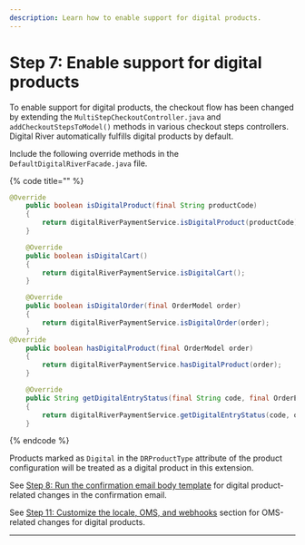 ```yaml
---
description: Learn how to enable support for digital products.
---
```


# Step 7: Enable support for digital products

To enable support for digital products, the checkout flow has been changed by extending the `MultiStepCheckoutController.java` and `addCheckoutStepsToModel()` methods in various checkout steps controllers. Digital River automatically fulfills digital products by default.

Include the following override methods in the `DefaultDigitalRiverFacade.java` file.

{% code title="" %}
```java
@Override
	public boolean isDigitalProduct(final String productCode)
	{
		return digitalRiverPaymentService.isDigitalProduct(productCode);
	}

	@Override
	public boolean isDigitalCart()
	{
		return digitalRiverPaymentService.isDigitalCart();
	}

	@Override
	public boolean isDigitalOrder(final OrderModel order)
	{
		return digitalRiverPaymentService.isDigitalOrder(order);
	}
@Override
	public boolean hasDigitalProduct(final OrderModel order)
	{
		return digitalRiverPaymentService.hasDigitalProduct(order);
	}

	@Override
	public String getDigitalEntryStatus(final String code, final OrderEntryData orderEntry)
	{
		return digitalRiverPaymentService.getDigitalEntryStatus(code, orderEntry);
	}
```
{% endcode %}

Products marked as `Digital` in the `DRProductType` attribute of the product configuration will be treated as a digital product in this extension.

See [Step 8: Run the confirmation email body template](step-8-run-the-confirmation-email-body-template.md) for digital product-related changes in the confirmation email.

See [Step 11: Customize the locale, OMS, and webhooks](step-11-customize-the-locale-oms-and-webhooks.md) section for OMS-related changes for digital products.

****
